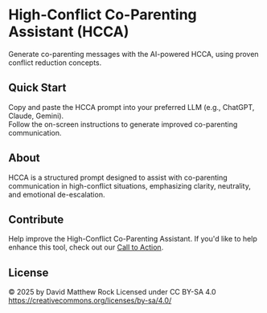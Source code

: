 # High-Conflict Co-Parenting Assistant (HCCA)

Generate co-parenting messages with the AI-powered HCCA, using proven conflict reduction concepts.

## Quick Start

Copy and paste the HCCA prompt into your preferred LLM (e.g., ChatGPT, Claude, Gemini).  
Follow the on-screen instructions to generate improved co-parenting communication.

## About

HCCA is a structured prompt designed to assist with co-parenting communication in high-conflict situations, emphasizing clarity, neutrality, and emotional de-escalation.

## Contribute

Help improve the High-Conflict Co-Parenting Assistant. If you'd like to help enhance this tool, check out our [Call to Action](https://docs.google.com/document/d/1U1DXGuhYjnBu3XZg0kZVZ4KPQGPACUMF2d3s1nWs4SE/edit?usp=drive_link).

## License

© 2025 by David Matthew Rock
Licensed under CC BY-SA 4.0
https://creativecommons.org/licenses/by-sa/4.0/
